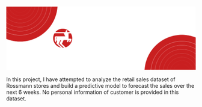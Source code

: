 <p align="center"> 
  <img src="images/banner.png" alt="Android Logo">
</p>

In this project, I have attempted to analyze the retail sales dataset of Rossmann stores and build a predictive model to forecast the sales over the next 6 weeks. No personal information of customer is provided in this dataset.
